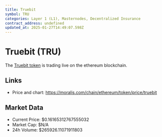 ```yaml
---
title: Truebit
symbol: TRU
categories: Layer 1 (L1), Masternodes, Decentralized Insurance 
contract_address: undefined
updated_at: 2025-01-27T14:49:07.598Z
---
```


# Truebit (TRU)
The [Truebit token](https://moralis.com/chain/ethereum/token/price/truebit) is trading live on the ethereum blockchain.

## Links
- Price and chart: https://moralis.com/chain/ethereum/token/price/truebit

## Market Data
- Current Price: $0.16165312767555032
- Market Cap: $N/A
- 24h Volume: $265926.11071911803
